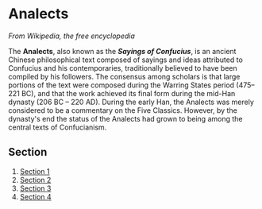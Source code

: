 # Analects

_From Wikipedia, the free encyclopedia_

The **Analects**, also known as the **_Sayings of Confucius_**, is an ancient Chinese philosophical text composed of sayings and ideas attributed to Confucius and his contemporaries, traditionally believed to have been compiled by his followers. The consensus among scholars is that large portions of the text were composed during the Warring States period (475–221 BC), and that the work achieved its final form during the mid-Han dynasty (206 BC – 220 AD). During the early Han, the Analects was merely considered to be a commentary on the Five Classics. However, by the dynasty's end the status of the Analects had grown to being among the central texts of Confucianism.

## Section

1. [Section 1](SECTION-1.md)
1. [Section 2](SECTION-2.md)
1. [Section 3](SECTION-3.md)
1. [Section 4](SECTION-4.md)
